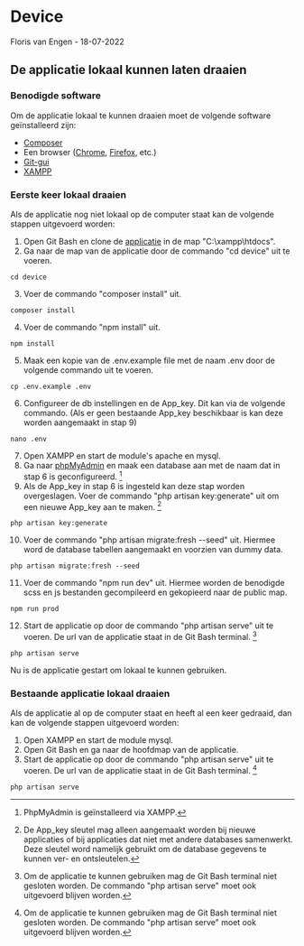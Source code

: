 # Device

Floris van Engen - 18-07-2022

## De applicatie lokaal kunnen laten draaien

### Benodigde software

Om de applicatie lokaal te kunnen draaien moet de volgende software geïnstalleerd zijn:

- [Composer](https://getcomposer.org/download/)
- Een browser ([Chrome](https://www.google.com/intl/nl_nl/chrome/), [Firefox](https://www.mozilla.org/nl/firefox/new/),
  etc.)
- [Git-gui](https://git-scm.com/download/win)
- [XAMPP](https://www.apachefriends.org/)

### Eerste keer lokaal draaien

Als de applicatie nog niet lokaal op de computer staat kan de volgende stappen uitgevoerd worden:

1. Open Git Bash en clone de [applicatie](https://github.com/FlorisvanEngen/device) in de map "C:\xampp\htdocs".
2. Ga naar de map van de applicatie door de commando "cd device" uit te voeren.

```text
cd device
```

3. Voer de commando "composer install" uit.

```text
composer install
```

4. Voer de commando "npm install" uit.

```text
npm install
```

5. Maak een kopie van de .env.example file met de naam .env door de volgende commando uit te voeren.

```text
cp .env.example .env
```

6. Configureer de db instellingen en de App_key. Dit kan via de volgende commando. (Als er geen bestaande App_key
   beschikbaar is kan deze worden aangemaakt in stap 9)

```text
nano .env
```

7. Open XAMPP en start de module's apache en mysql.
8. Ga naar [phpMyAdmin](http://localhost/phpmyadmin/index.php) en maak een database aan met de naam dat in stap 6 is
   geconfigureerd. [^1]
9. Als de App_key in stap 6 is ingesteld kan deze stap worden overgeslagen. Voer de commando "php artisan key:generate"
   uit om een nieuwe App_key aan te maken. [^2]

```text
php artisan key:generate
```

10. Voer de commando "php artisan migrate:fresh --seed" uit. Hiermee word de database tabellen aangemaakt en voorzien
    van dummy data.

```text
php artisan migrate:fresh --seed
```

11. Voer de commando "npm run dev" uit. Hiermee worden de benodigde scss en js bestanden gecompileerd en gekopieerd naar
    de public map.

```text
npm run prod
```

12. Start de applicatie op door de commando "php artisan serve" uit te voeren. De url van de applicatie staat in de
    Git Bash terminal. [^3]

```text
php artisan serve
```

Nu is de applicatie gestart om lokaal te kunnen gebruiken.

### Bestaande applicatie lokaal draaien

Als de applicatie al op de computer staat en heeft al een keer gedraaid, dan kan de volgende stappen uitgevoerd worden:

1. Open XAMPP en start de module mysql.
2. Open Git Bash en ga naar de hoofdmap van de applicatie.
3. Start de applicatie op door de commando "php artisan serve" uit te voeren. De url van de applicatie staat in de
   Git Bash terminal. [^3]

```text
php artisan serve
```

[^1]: PhpMyAdmin is geïnstalleerd via XAMPP.

[^2]: De App_key sleutel mag alleen aangemaakt worden bij nieuwe applicaties of bij applicaties dat niet met andere
databases samenwerkt. Deze sleutel word namelijk gebruikt om de database gegevens te kunnen ver- en ontsleutelen.

[^3]: Om de applicatie te kunnen gebruiken mag de Git Bash terminal niet gesloten worden. De commando "php artisan
serve" moet ook uitgevoerd blijven worden. 
